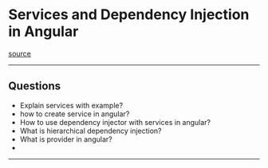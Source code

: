 # Services and Dependency Injection in Angular
[source](https://www.youtube.com/watch?v=C8qDy17Mu-Q&list=PL3aZbxdSiCbNx-4OlJZmb4phJgx_ZbzEd&index=5&ab_channel=InterviewHappy)

--- ---

## Questions

- Explain services with example?
- how to create service in angular?
- How to use dependency injector with services in angular?
- What is hierarchical dependency injection?
- What is provider in  angular?
- 

--- ---